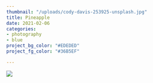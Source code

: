 ```yaml
---
thumbnail: "/uploads/cody-davis-253925-unsplash.jpg"
title: Pineapple
date: 2021-02-06
categories:
- photography
- blue
project_bg_color: "#EDEDED"
project_fg_color: "#36B5EF"

---
```

![](/uploads/cody-davis-253925-unsplash.jpg)
